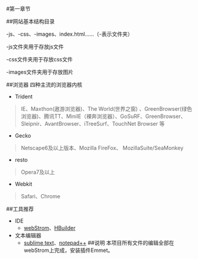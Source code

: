 #第一章节

##网站基本结构目录

-js、-css、-images、index.html……（-表示文件夹）

-js文件夹用于存放js文件

-css文件夹用于存放css文件

-images文件夹用于存放图片

##浏览器
四种主流的浏览器内核

+ Trident
>IE、Maxthon(遨游浏览器)、The World(世界之窗) 、GreenBrowser(绿色浏览器)、腾讯TT、MiniIE（裸奔浏览器）、GoSuRF、GreenBrowser、Sleipnir、AvantBrowser、iTreeSurf、TouchNet Browser 等  

+ Gecko
>Netscape6及以上版本、Mozilla FireFox、 MozillaSuite/SeaMonkey

+ resto
>Opera7及以上 

+ Webkit
>Safari、Chrome 

##工具推荐
+ IDE
	+ [webStrom](http://www.jetbrains.com/webstorm/)、[HBuilder](http://www.dcloud.io)
+ 文本编辑器
	+ [sublime text](http://www.sublimetext.com)、[notepad++](http://notepad-plus.en.softonic.com)
##说明
本项目所有文件的编辑全部在webStrom上完成，安装插件Emmet。
